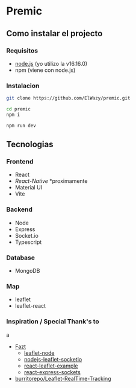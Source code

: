 # Premic

## Como instalar el projecto

### Requisitos
- [node.js](https://nodejs.org/en/) (yo utilizo la v16.16.0)
- npm (viene con node.js)

### Instalacion

```bash
git clone https://github.com/ElWazy/premic.git

cd premic
npm i

npm run dev
```

## Tecnologias

### Frontend
- React
- _React-Native_ *proximamente
- Material UI
- Vite

### Backend
- Node
- Express
- Socket.io
- Typescript

### Database
- MongoDB

### Map
- leaflet
- leaflet-react

### Inspiration / Special Thank's to

a

- [Fazt](https://github.com/FaztTech)
  - [leaflet-node](https://github.com/FaztTech/leaflet_node)
  - [nodejs-leaflet-socketio](https://github.com/FaztWeb/nodejs-leaflet-socketio)
  - [react-leaflet-example](https://github.com/FaztWeb/react-leaflet-example)
  - [react-express-sockets](https://github.com/FaztWeb/react-express-sockets)
- [burritorepo/Leaflet-RealTime-Tracking](https://github.com/burritorepo/Leaflet-RealTime-Tracking)
